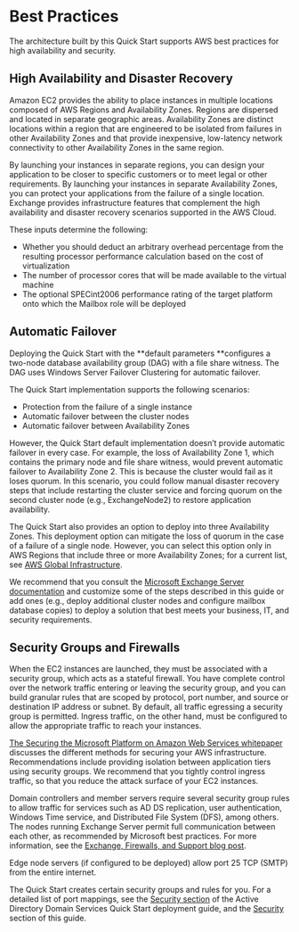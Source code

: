 # Best Practices<a name="best-practices"></a>

The architecture built by this Quick Start supports AWS best practices for high availability and security\. 

## High Availability and Disaster Recovery<a name="ha-disaster-recovery"></a>

Amazon EC2 provides the ability to place instances in multiple locations composed of AWS Regions and Availability Zones\. Regions are dispersed and located in separate geographic areas\. Availability Zones are distinct locations within a region that are engineered to be isolated from failures in other Availability Zones and that provide inexpensive, low\-latency network connectivity to other Availability Zones in the same region\.

By launching your instances in separate regions, you can design your application to be closer to specific customers or to meet legal or other requirements\. By launching your instances in separate Availability Zones, you can protect your applications from the failure of a single location\. Exchange provides infrastructure features that complement the high availability and disaster recovery scenarios supported in the AWS Cloud\.

These inputs determine the following:
+ Whether you should deduct an arbitrary overhead percentage from the resulting processor performance calculation based on the cost of virtualization
+ The number of processor cores that will be made available to the virtual machine
+ The optional SPECint2006 performance rating of the target platform onto which the Mailbox role will be deployed

## Automatic Failover<a name="automatic-failover"></a>

Deploying the Quick Start with the **default parameters **configures a two\-node database availability group \(DAG\) with a file share witness\. The DAG uses Windows Server Failover Clustering for automatic failover\. 

The Quick Start implementation supports the following scenarios:
+ Protection from the failure of a single instance
+ Automatic failover between the cluster nodes
+ Automatic failover between Availability Zones

However, the Quick Start default implementation doesn’t provide automatic failover in every case\. For example, the loss of Availability Zone 1, which contains the primary node and file share witness, would prevent automatic failover to Availability Zone 2\. This is because the cluster would fail as it loses quorum\. In this scenario, you could follow manual disaster recovery steps that include restarting the cluster service and forcing quorum on the second cluster node \(e\.g\., ExchangeNode2\) to restore application availability\. 

The Quick Start also provides an option to deploy into three Availability Zones\. This deployment option can mitigate the loss of quorum in the case of a failure of a single node\. However, you can select this option only in AWS Regions that include three or more Availability Zones; for a current list, see [AWS Global Infrastructure](https://aws.amazon.com/about-aws/global-infrastructure/)\. 

We recommend that you consult the [Microsoft Exchange Server documentation](https://docs.microsoft.com/en-us/Exchange/exchange-server?view=exchserver-2019) and customize some of the steps described in this guide or add ones \(e\.g\., deploy additional cluster nodes and configure mailbox database copies\) to deploy a solution that best meets your business, IT, and security requirements\. 

## Security Groups and Firewalls<a name="security-groups-firewalls"></a>

When the EC2 instances are launched, they must be associated with a security group, which acts as a stateful firewall\. You have complete control over the network traffic entering or leaving the security group, and you can build granular rules that are scoped by protocol, port number, and source or destination IP address or subnet\. By default, all traffic egressing a security group is permitted\. Ingress traffic, on the other hand, must be configured to allow the appropriate traffic to reach your instances\. 

[The Securing the Microsoft Platform on Amazon Web Services whitepaper](https://d0.awsstatic.com/whitepapers/aws-microsoft-platform-security.pdf) discusses the different methods for securing your AWS infrastructure\. Recommendations include providing isolation between application tiers using security groups\. We recommend that you tightly control ingress traffic, so that you reduce the attack surface of your EC2 instances\. 

Domain controllers and member servers require several security group rules to allow traffic for services such as AD DS replication, user authentication, Windows Time service, and Distributed File System \(DFS\), among others\. The nodes running Exchange Server permit full communication between each other, as recommended by Microsoft best practices\. For more information, see the [Exchange, Firewalls, and Support blog post](https://blogs.technet.microsoft.com/exchange/2013/02/18/exchange-firewalls-and-support-oh-my)\. 

Edge node servers \(if configured to be deployed\) allow port 25 TCP \(SMTP\) from the entire internet\. 

The Quick Start creates certain security groups and rules for you\. For a detailed list of port mappings, see the [Security section](https://docs.aws.amazon.com/quickstart/latest/active-directory-ds/security.html) of the Active Directory Domain Services Quick Start deployment guide, and the [Security](security.md) section of this guide\. 